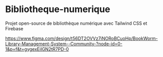 # Bibliotheque-numerique
Projet  open-source  de bibliothèque numérique avec Tailwind CSS et Firebase

https://www.figma.com/design/t56DT2OVVz7iNORoBCuoHp/BookWorm-Library-Management-System--Community-?node-id=0-1&p=f&t=gygexEiIGN2tR7PD-0
